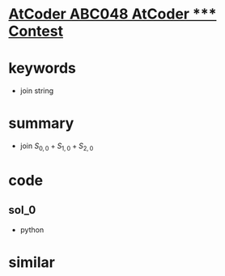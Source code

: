 # [AtCoder ABC048 AtCoder *** Contest](https://atcoder.jp/contests/abc048/tasks/abc048_a)


# keywords 
- join string


# summary 
- join $S_{0, 0} + S_{1, 0} + S_{2, 0}$


# code 
## sol_0
- python


# similar 

